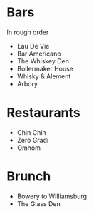 # Bars
In rough order
* Eau De Vie
* Bar Americano
* The Whiskey Den
* Boilermaker House
* Whisky & Alement
* Arbory

# Restaurants
* Chin Chin
* Zero Gradi
* Omnom

# Brunch
* Bowery to Williamsburg
* The Glass Den
